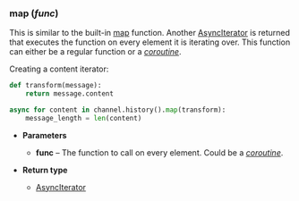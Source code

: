 ### map (*func*) [](https://discordpy.readthedocs.io/en/v1.7.3/api.html#discord.AsyncIterator.map)

This is similar to the built-in [map](https://docs.python.org/3/library/functions.html#map "(in Python v3.9)") function. Another [AsyncIterator](discord/Async%20Iterator/AsyncIterator/AsyncIterator) is returned that executes the function on every element it is iterating over. This function can either be a regular function or a [_coroutine_](https://docs.python.org/3/library/asyncio-task.html#coroutine).

Creating a content iterator:
```python
def transform(message):
    return message.content

async for content in channel.history().map(transform):
    message_length = len(content)
```
- **Parameters**

	- **func** – The function to call on every element. Could be a [_coroutine_](https://docs.python.org/3/library/asyncio-task.html#coroutine).

- **Return type**

	- [AsyncIterator](discord/Async%20Iterator/AsyncIterator/AsyncIterator)

